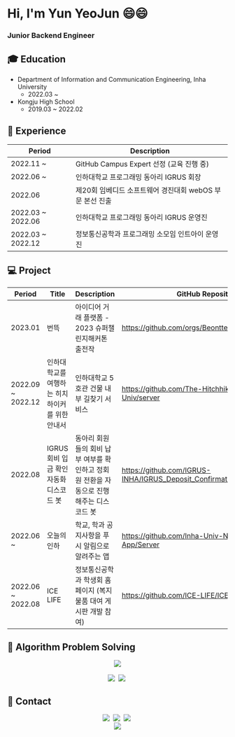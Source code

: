 # Hi, I'm Yun YeoJun 😄😄
### Junior Backend Engineer

## 🎓 Education
- Department of Information and Communication Engineering, Inha University 
  - 2022.03 ~
- Kongju High School
  - 2019.03 ~ 2022.02

## 🧭 Experience
|Period|Description|
|---|---|
|2022.11 ~ |GitHub Campus Expert 선정 (교육 진행 중)|
|2022.06 ~ |인하대학교 프로그래밍 동아리 IGRUS 회장|
|2022.06|제20회 임베디드 소프트웨어 경진대회 webOS 부문 본선 진출|
|2022.03 ~ 2022.06|인하대학교 프로그래밍 동아리 IGRUS 운영진|
|2022.03 ~ 2022.12|정보통신공학과 프로그래밍 소모임 인트아이 운영진|

## 💻 Project
|Period|Title|Description|GitHub Repository URL|
|---|---|---|---|
|2023.01|번뜩|아이디어 거래 플랫폼 - 2023 슈퍼챌린지해커톤 출전작|https://github.com/orgs/Beontteuk/repositories|
|2022.09 ~ 2022.12|인하대학교를 여행하는 히치하이커를 위한 안내서|인하대학교 5호관 건물 내부 길찾기 서비스|https://github.com/The-Hitchhiker-s-Guide-to-Inha-Univ/server|
|2022.08|IGRUS 회비 입금 확인 자동화 디스코드 봇|동아리 회원들의 회비 납부 여부를 확인하고 정회원 전환을 자동으로 진행해주는 디스코드 봇|https://github.com/IGRUS-INHA/IGRUS_Deposit_Confirmation_Automation_Program|
|2022.06 ~ |오늘의 인하|학교, 학과 공지사항을 푸시 알림으로 알려주는 앱|https://github.com/Inha-Univ-Notice-Notification-App/Server|
|2022.06 ~ 2022.08|ICE LIFE|정보통신공학과 학생회 홈페이지 (복지물품 대여 게시판 개발 참여)|https://github.com/ICE-LIFE/ICE-LIFE-Backend|

## 🧩 Algorithm Problem Solving

<p align="center">
  <img align='center' src="http://mazassumnida.wtf/api/v2/generate_badge?boj=yyj8771">
  <br>
  <br>
  <a href="https://www.acmicpc.net/user/yyj8771"><img src="https://img.shields.io/badge/BOJ-3766AB?style=for-the-badge&logo=Bloglovin&logoColor=white"/></a>&nbsp </a>
  <a href="https://codeforces.com/profile/yyjun"><img src="https://img.shields.io/badge/Codeforces-1F8ACB?style=for-the-badge&logo=Codeforces&logoColor=white"/></a>&nbsp </a>
</p>

## 📢 Contact
<p align="center">
  <a href="https://velog.io/@yyj8771"><img src="https://img.shields.io/badge/Velog-20C997?style=for-the-badge&logo=Velog&logoColor=white"/></a>&nbsp </a>
  <a href="https://www.instagram.com/yyj_0917/"><img src="https://img.shields.io/badge/Instagram-E4405F?style=for-the-badge&logo=Instagram&logoColor=white"/></a>&nbsp </a>  
  <a href="mailto:yyj8771@naver.com"><img src="https://img.shields.io/badge/Email-EA4335?style=for-the-badge&logo=Gmail&logoColor=white"/></a>&nbsp </a>

  <br>
  <a href="https://hits.seeyoufarm.com"><img src="https://hits.seeyoufarm.com/api/count/incr/badge.svg?url=https%3A%2F%2Fgithub.com%2FYun-YeoJun&count_bg=%2379C83D&title_bg=%23555555&icon=&icon_color=%23E7E7E7&title=hits&edge_flat=false"/></a>
</p>


<!-- ![header](https://capsule-render.vercel.app/api?type=waving&color=auto&height=300&section=header&text=Yun-YeoJun&fontSize=90)


<h3 align="center">🛠 Tech Stack 🛠</h3>

<p align="center"> Techs that I've used at least once </p>

<p align="center">
  <img src="https://img.shields.io/badge/Python-3766AB?style=flat-square&logo=Python&logoColor=white"/></a>&nbsp 
  <img src="https://img.shields.io/badge/C-A8B9CC?style=flat-square&logo=C&logoColor=white"/></a>&nbsp
  <img src="https://img.shields.io/badge/C++-00599C?style=flat-square&logo=C%2B%2B&logoColor=white"/></a>&nbsp
  <img src="https://img.shields.io/badge/Unity-E2E2E2?style=flat-square&logo=Unity&logoColor=black"/></a>&nbsp 
  <img src="https://img.shields.io/badge/Java-007396?style=flat-square&logo=Java&logoColor=white"/></a>&nbsp 
  <img src="https://img.shields.io/badge/HTML-E34F26?style=flat-square&logo=HTML5&logoColor=white"/></a>&nbsp 
  <img src="https://img.shields.io/badge/CSS-1572B6?style=flat-square&logo=css3&logoColor=white"/></a>&nbsp 
  <img src="https://img.shields.io/badge/Javascript-ffb13b?style=flat-square&logo=javascript&logoColor=white"/></a>&nbsp 
  <br>
</p>

<h3 align="center">☁️ SNS List ☁️</h3>

<p align="center">
  <a href="https://velog.io/@yyj8771"><img src="https://img.shields.io/badge/Velog-20C997?style=flat-square&logo=Velog&logoColor=white"/></a>&nbsp </a>
  <a href="https://www.instagram.com/yyj_0917/"><img src="https://img.shields.io/badge/Instagram-E4405F?style=flat-square&logo=Instagram&logoColor=white"/></a>&nbsp </a>
  <br>
  <a href="https://hits.seeyoufarm.com"><img src="https://hits.seeyoufarm.com/api/count/incr/badge.svg?url=https%3A%2F%2Fgithub.com%2FYun-YeoJun&count_bg=%2379C83D&title_bg=%23555555&icon=&icon_color=%23E7E7E7&title=hits&edge_flat=false"/></a>
</p>

<h3 align="center">💪 Algorithm Online Judge 💪</h3>

<p align="center">
  <a href="https://www.acmicpc.net/user/yyj8771"><img src="https://img.shields.io/badge/BOJ-3766AB?style=flat-square&logo=Bloglovin&logoColor=white"/></a>&nbsp </a>
  <a href="https://codeforces.com/profile/yyjun"><img src="https://img.shields.io/badge/Codeforces-1F8ACB?style=flat-square&logo=Codeforces&logoColor=white"/></a>&nbsp </a>
  <br>
  <img align='center' src="http://mazassumnida.wtf/api/v2/generate_badge?boj=yyj8771">
</p> -->
